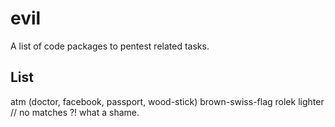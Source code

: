 # evil

A list of code packages to pentest related tasks.

## List

atm (doctor, facebook, passport, wood-stick)
brown-swiss-flag
rolek
lighter // no matches ?! what a shame.

